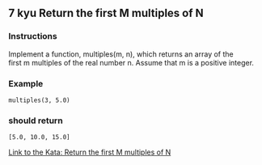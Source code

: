 ## 7 kyu Return the first M multiples of N

### Instructions

Implement a function, multiples(m, n), which returns an array of the  
first m multiples of the real number n. Assume that m is a positive integer.

### Example
```
multiples(3, 5.0)
```
### should return
```
[5.0, 10.0, 15.0]
```


[Link to the Kata: Return the first M multiples of N](https://www.codewars.com/kata/593c9175933500f33400003e/train/csharp)

